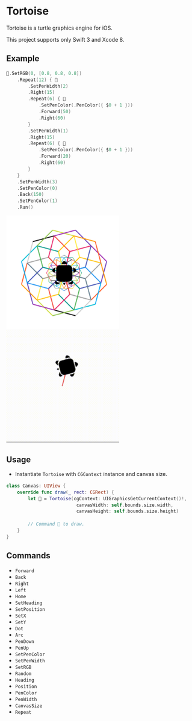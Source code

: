 # Tortoise

Tortoise is a turtle graphics engine for iOS.

This project supports only Swift 3 and Xcode 8.

## Example

```swift
🐢.SetRGB(0, [0.8, 0.8, 0.8])
    .Repeat(12) { 🐢
        .SetPenWidth(2)
        .Right(15)
        .Repeat(6) { 🐢
            .SetPenColor(.PenColor({ $0 + 1 }))
            .Forward(50)
            .Right(60)
        }
        .SetPenWidth(1)
        .Right(15)
        .Repeat(6) { 🐢
            .SetPenColor(.PenColor({ $0 + 1 }))
            .Forward(20)
            .Right(60)
        }
    }
    .SetPenWidth(3)
    .SetPenColor(0)
    .Back(150)
    .SetPenColor(1)
    .Run()
```

<img src="https://github.com/temoki/Tortoise/blob/master/ReadmeImages/example.png" width="300" /> <img src="https://github.com/temoki/Tortoise/blob/master/ReadmeImages/example.gif" width="300" />


## Usage

* Instantiate `Tortoise` with `CGContext` instance and canvas size.

```swift
class Canvas: UIView {
    override func draw(_ rect: CGRect) {
        let 🐢 = Tortoise(cgContext: UIGraphicsGetCurrentContext()!,
                          canvasWidth: self.bounds.size.width,
                          canvasHeight: self.bounds.size.height)

        // Command 🐢 to draw.
    }
}
```

## Commands

* `Forward`
* `Back`
* `Right`
* `Left`
* `Home`
* `SetHeading`
* `SetPosition`
* `SetX`
* `SetY`
* `Dot`
* `Arc`
* `PenDown`
* `PenUp`
* `SetPenColor`
* `SetPenWidth`
* `SetRGB`
* `Random`
* `Heading`
* `Position`
* `PenColor`
* `PenWidth`
* `CanvasSize`
* `Repeat`
